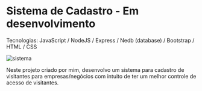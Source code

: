 # Sistema de Cadastro - Em desenvolvimento

Tecnologias: 
 JavaScript /
 NodeJS / Express /
 Nedb (database) /
 Bootstrap /
 HTML / CSS

![sistema](https://user-images.githubusercontent.com/99507279/204095666-8099f5a1-3be5-4cfb-aae8-28b73cfbbd6c.png)


Neste projeto criado por mim, desenvolvo um sistema para cadastro de visitantes para empresas/negócios 
com intuito de ter um melhor controle de acesso de visitantes.






